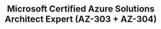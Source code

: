 ---
title: Microsoft Certified Azure Solutions Architect Expert (AZ-303 + AZ-304)
organization: Microsoft transcript (840263, albertsalman)
organizationUrl: https://mcp.microsoft.com/Anonymous//Transcript/Validate
start: 2021-12-13
end: 2022-12-13
---